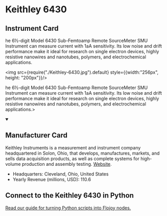 
# Keithley 6430

## Instrument Card

<div className="flex">

<div>

he 6½-digit Model 6430 Sub-Femtoamp Remote SourceMeter SMU Instrument can measure current with 1aA sensitivity. Its low noise and drift performance make it ideal for research on single electron devices, highly resistive nanowires and nanotubes, polymers, and electrochemical applications.

</div>

<img src={require("./Keithley-6430.jpg").default} style={{width:"256px", height: "200px"}}/>

</div>

he 6½-digit Model 6430 Sub-Femtoamp Remote SourceMeter SMU Instrument can measure current with 1aA sensitivity. Its low noise and drift performance make it ideal for research on single electron devices, highly resistive nanowires and nanotubes, polymers, and electrochemical applications.>

<details open>
<summary><h2>Manufacturer Card</h2></summary>

Keithley Instruments is a measurement and instrument company headquartered in Solon, Ohio, that develops, manufactures, markets, and sells data acquisition products, as well as complete systems for high-volume production and assembly testing. <a href="https://www.tek.com/en">Website</a>.

<ul>
  <li>Headquarters: Cleveland, Ohio, United States</li>
  <li>Yearly Revenue (millions, USD): 110.6</li>
</ul>
</details>

## Connect to the Keithley 6430 in Python

[Read our guide for turning Python scripts into Flojoy nodes.](https://docs.flojoy.ai/custom-nodes/creating-custom-node/)


